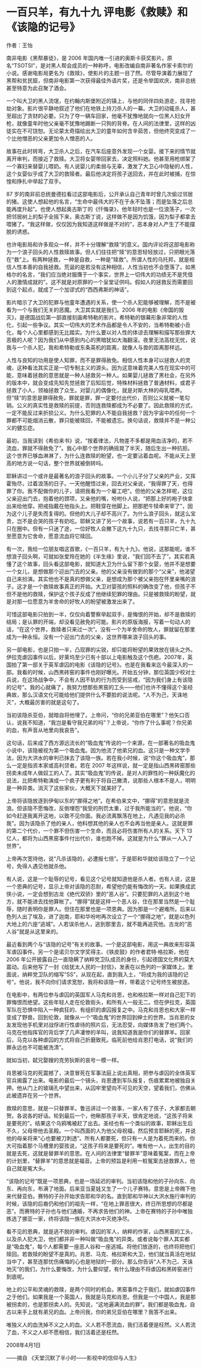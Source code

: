# 一百只羊，有九十九 评电影《救赎》和《该隐的记号》

作者：王怡

南非电影《黑帮暴徒》，是 2006 年国内唯一引进的奥斯卡获奖影片。原名“TSOTSI”，是对黑人帮会成员的一种称呼，电影改编自南非著名作家卡索尔的小说。感谢电影局更名为《救赎》，使影片的主题一目了然。尽管导演着力展现了黑帮和贫民窟，但南非电影第一次获得最佳外语片奖，还是令举国欢庆，南非总统甚至特意为此召聚了酒会。

一个叫大卫的黑人流氓，在约翰内斯堡附近的镇上，与他的同伴四处游走，找寻抢劫对象。影片很平静地叙述了他们在地铁上持刀杀人的一幕。大卫的动辄杀人，甚至超出了贪财的必要。只为了夺一辆车回家，他毫不犹豫地就向一位黑人妇女开枪，就像童年时他父亲毫不犹豫地踢断一只狗的背脊。在人间的法律里，这样的凶徒实在不可饶恕。无论蒙太奇描绘出大卫的童年如何含辛茹苦，但他终究变成了一个比他憎恶的父亲更加令人憎恶的人。

故事在此时转弯，大卫杀人之后，在汽车后座意外发现一个女婴。接下来的情节就离开审判，而接近了救赎。大卫将女婴带回家去，决定照料她。他甚至用枪绑架了一个寡妇来替婴儿喂奶。有人说婴儿的柔弱与无辜，激发了大卫心中隐秘的人性，这个女婴似乎成了大卫的救赎者。最后他决定将孩子送回去，并在此时被捕，在惊惶和挣扎中举起了双手。

87 岁的南非前总统曼德拉看过这部电影后，公开承认自己青年时曾几次偷过邻居的猪。这使人想起他的名言，“生命中最伟大的不在于永不坠落；而是坠落之后总能再度升起”。也使人想起奥古斯丁的《忏悔录》，他年轻时也是一位浪荡子，一次把邻居树上的梨子全摇下来，奥古斯丁说，这样做不是因为饥饿，因为梨子都拿去喂猪了。“我这样做，仅仅因为我知道这样做是不对的”，恶本身对人产生了不能摆脱的诱惑。

也许电影局和许多观众一样，并不十分理解“救赎”的意义。国内评论将这部电影称为一个浪子回头的人性救赎故事。但人们往往把“赎”的意思轻轻放过，只把眼光落在“救”上。有两种拯救，一种是自救，一种是“赎救”。所谓人性的乌托邦，就是相信人性本善的自我拯救。荒诞的是若没有这种相信，人性当初也不会堕落了。如黑格尔的名言，“我们应当绝对服膺于一个事实，世界上一切伟大的功绩无不是凭借人的激情成就的”。这不就是对原罪的一个呈堂证供吗。假如人的拯救反而需要回到这个起点，就成了一个加谬式的“西西弗斯的神话”。

影片暗示了大卫的犯罪与他童年遭遇的关系，使一个杀人犯能够被理解，而不是被看为一个与我们无关的恶魔。大卫其实就是我们。2006 年的电影《帝国的毁灭》，是德国战后第一部直接刻画希特勒的影片。希特勒的银幕形象非常的人性化，引起一些争议。其实一切伟大的艺术作品都是令人不安的，当希特勒被小丑化，每个人心里都感到无比踏实。为什么要以对人性的体谅去理解和描写那些罪大恶极的人呢？因为我们从中感到内心的黑暗犹如大海翻滚。夜里无法高枕无忧，说我与一个杀人犯，我和希特勒或东条英机的距离，就像人与兽的距离那样远。

人性与良知的功用是使人知罪，而不是罪得赦免。相信人性本身可以拯救人的灵魂，这种看法其实正是一切专制主义的源头。因为这意味着完美人性在现实中的可能，意味着拯救的意思就是一种人拯救另一种人。如果婴儿拯救了黑社会，在另外的版本中，就会变成先知先觉拯救了后知后觉，特殊材料拯救了普通材料，或君子拯救了小人，领袖拯救了众生。对婴儿的偶像化，就是对斯大林的母乳喂养。但“赎”的意思是罪得赦免，罪就是罪，罪一定要付出代价，否则公义就被一笔勾销。公义的真实性是救赎的前提，否则连救赎都成为不必要了。因此救赎的方式，一定不能反过来折损公义。为什么犯罪的人不能自我拯救？因为宇宙中的任何一个罪都不可能烟消云散，罪只能被赎回，不能被遗忘。换句话说，救赎并不是一种公义的健忘症。

最初，当我读到《希伯来书》说，“按着律法，凡物差不多都是用血洁净的，若不流血，罪就不得赦免了”。我心中那个世界的确摇晃了半天，随后生出一种抗拒。这个世界已够血淋淋了，为什么连救赎的盼望，也一定要沾着血呢。不能从天上至高的地方说一句话，整个世界就被倒转吗。

耶稣讲过一个或许是最著名的浪子回头的故事。一个小儿子分了父亲的产业，又挥霍殆尽，过着浪荡的日子。一天他醒悟过来，回去对父亲说，“我得罪了天，也得罪了你。我不配做你的儿子，请把我看为一个雇工吧”。但他的父亲怎样呢，这位父亲迎出门去，抱着他的颈项，又亲他的嘴，吩咐仆人说，“把那上好的袍子快拿出来给他穿。把戒指戴在他指头上。把鞋穿在他脚上。把那肥牛犊牵来宰了”，因为这个儿子是失而复得的。但他的大儿子却不高兴了。为什么浪子回头，就这么宝贵，岂不是会哭的孩子有奶吃。耶稣又讲了另一个故事，说若有一百只羊，九十九只在圈中。但有一只迷了途，一位好牧人会撇下这九十九只，去找寻那只亡羊，甚至愿意为它舍命，愿意流血将它赎回。

有一次，我给一位朋友唱这首歌，《一百只羊，有九十九》。他说，这那能呢。谁不想浪子回头啊，可就如张爱玲在她的《半生缘》里说，“我们回不去了”。其实若真懂了这个故事，回头看这部电影，就知道大卫为什么留下那个女婴，他并不是想要一个女儿，是想做那个迎出门去的父亲。他的父亲没有做到的那个“父亲”，他渴望自己来扮演。其实他也不是真的想做父亲，是想成为那个被父亲抱在怀里亲嘴的浪子。这才是一个救赎故事真正的开始。大卫对婴孩的照料的确改变了他，但孩子不但不是他的救赎，保护这个孩子反成了他继续犯罪的理由。只是被救赎的盼望，就是对那一位愿意为羊舍命的好牧人的盼望被激发出来了。

可惜这部电影只拍到一半，仅仅向着警察举起双手，是悔恨的开始，却不是救赎的结局；是认罪的开端，却没看见赦免的可能。影片的原版海报，写着一句动人的话，“在这个世界，救赎者只来过一次”。没有一个为羊舍命的牧人，罪就留在那里成为一种永恒。没有一个迎出门去的父亲，这世界哪来浪子回头的事。

另一部电影，也是只拍一半，凸现罪的尖锐，却只能将盼望的果效放在镜头之外。伊拉克虐囚事件以后，好莱坞至少已有十部以上电影触及这个伤疤。2007年，英国拍了第一部关于英军虐囚的电影《该隐的记号》。也是在我看来迄今最深入的一部。我看的时候，山西黑砖窑的事件也刚好曝光。开始五分钟，那位英国少校对士兵说，在这场战争中，不会有人因不轨的行为而受到惩戒，“因为我们身上有该隐的记号”。我的心就痛了，我努力想那些黑窑的工头——他们也许不懂得这个圣经典故，那么汉语文化可能给他们提供什么不要脸的说法呢。“人不为己，天诛地灭”，大概最厉害的就是这句了。

当初该隐杀亚伯，就暗自将他埋了。上帝问，“你的兄弟亚伯在哪里”？他矢口否认，说我不知道，“我岂是看守我兄弟的吗”？上帝说，“你作了什么事呢？你兄弟的血，有声音从地里向我哀告”。

这句话，后来成了西方源远流长的“吸血鬼”传说的一个来源，在一部著名的吸血鬼小说中，该隐被视为第一个吸血鬼。因为他流了他弟兄的血。这只是一种文学手法，因为大洪水的审判已抹去了该隐一族。若在我小时候，说“你这个吸血鬼”，那么一定是指资本家或高利贷者。若在 2007 年这样说，就一定是指山西黑砖窑那些拐卖未成年人做奴工的人了。其实“吸血鬼”的传说，是对人的罪性的一种妖魔化的说法，比把希特勒演成一个疯子更有利于将自己撇清，说那些人根本不是人，明明是一种异类。消灭了这些家伙，大概天下就美好了。

上帝将该隐放逐到伊甸以东的“挪得之地”。在希伯来文中，“挪得”的意思就是流浪。但该隐不愿悔改，反倒埋怨“我受的刑罚太重，过于我所能当的”。他说，“你如今赶逐我离开这地，以致不见你面。我必流离飘荡在地上，凡遇见我的必杀我”。因为该隐杀了他的亲人，他料想其他的亲人也不会再当他是亲人。这就是罪的第二个代价，一个罪不但伤害一个生命，而且必将伤害所有人的关系。天下 13 亿人，都将为山西黑窑事件付出代价，谁也跑不掉。这就是为什么“罪从一人入了世界”。

上帝再次宽待他，说“凡杀该隐的，必遭报七倍”。于是耶和华就给该隐立了一个记号，免得人遇见他就杀他。

有人说，这是一个耻辱的记号，看见这个记号就知道他是杀人者。也有人说，这是一个恩典的记号，显示上帝对该隐的忍耐，希望他仍能有悔改的一天。如果换成武侠小说，一定会想到古龙《绝代双骄》里的“恶人谷”。只要犯罪的人逃到这个地方，就不能进去找他算帐了。“挪得”就是这样一个恶人谷，住在那里当然是一个耻辱，随时表明你是罪人。但住在那里也是一项恩典。因为那是一个避难所。后来以色列人出了埃及，进了迦南，耶和华吩咐再次设立了一个“挪得之地”，就是以色列大地上的六座“逃城”。人若误杀他人，逃到那里去，就不能再追究他。古龙的“恶人谷”就是从这里来的。

最近看到两个与“该隐的记号”有关的故事。一个是这部电影，用这一典故来形容英军虐囚事件。另一个是诺贝尔文学奖得主、《铁皮鼓》的作者君特·格拉斯，他在 2006 年公开披露自己一直隐瞒了纳粹党卫队成员的身份，引起德国文化界的莫大震动。后来他写了一封《给犹太人民的一封信》，发表在以色列的一家媒体上。里面说，纳粹党卫队的缩写“SS”，从现在起，直到我入土，“将成为我的该隐的记号”。他说，我不向你们请求宽恕，我将和该隐一样，带着这个记号终生被放逐。

在电影中，有两位参与虐囚的英国军人马克和肖恩，也和格拉斯一样对自己犯下的罪悔恨而绝望。这些年轻人走在伦敦街头，和所有人一般无二。但在伊拉克，英国军队在恐惧中陷入一种疯狂的、有组织的虐囚报复之中。马克和肖恩也和大家一样变成了野兽。回到伦敦，就像从一个“吸血鬼”的世界回到绅士的世界。当肖恩的女友发现他手机里对战俘进行性虐待的照片后，无法忍受，向媒体告发了他们两个。马克在他指挥官的背后学了几声凄惨的羊叫，说我知道我是你们的替罪羊。回家后，马克以各种虐囚的方式将自己折磨致死。临死前他给肖恩打电话，说“我们的罪永远也不可能被洗清”。

就如当初，弑兄娶嫂的克劳狄斯的哀号一模一样。

肖恩被马克的死震撼了，决意冒死在军事法庭上说出真相，把参与虐囚的全体英军官兵揭露了出来。电影的最后一个镜头，肖恩遭到军队报复，伤痕累累地被独自关押。他从门上的玻璃孔中望出来，从囚牢里望向不可见的天空，望着我们，仿佛从此被遗弃在另一个世界。

救赎的意思，就是一只替罪羊。鲁迅讲过一个故事，一家人有了孩子，大家都去朝贺。各说各的好话。轮到最后一个，他瞅那孩子半天，很肯定地说，“这孩子将来是要死的”。结果这个乌鸦嘴被赶了出去。圣经也有一个类似的故事，耶稣出生后不久，父母带他去圣殿。一个叫西面的人为他父母祝福，然后预言耶稣的死，并说他的母亲将来“心也要被刀刺透”。所有人都要死，但只有一人是为着死而来的。你大可指着那个马槽里的婴孩说，“这孩子将来是要死的”。唯有他一人，出生的目的就是去死，这就是替罪羊的意思。在人间的法律里“替罪羊”意味着冤案，而在上帝的计划里，“替罪羊”的意思就是福音。上帝的预旨是利用一桩冤案去拯救罪人，他自己就是冤大头。

“该隐的记号”既是一项恩典，也是一场延迟的审判。当初该隐和他的子孙向东、向东、再向东，布满了地面。后来亚当夏娃又生了一个儿子赛特。意思是上帝赐下他来代替亚伯。赛特的子孙开始求告耶和华的名。直到耶和华神以大洪水施行审判的时候，该隐的后裔仍和他们的祖先一样，“在地上罪恶很大，终日所思想的尽都是恶”。而赛特的子孙也与他们通婚，不再求告他们的神。上帝在赛特的子孙中唯独拣选了挪亚一家，终将该隐一族在大洪水中灭绝净尽。

看不见的恩典，就是逃不脱的审判。虐囚的军人，纳粹的作家，山西黑窑的工头，以及杀人犯大卫，他们都并非一种叫做“吸血鬼”的异类。或者说每个罪人其实都是“吸血鬼”，每个人都需要一座恶人谷和一座逃城。将他们放逐的，也终将把他们赎回。若救赎的盼望不是真的。肖恩、马克、格拉斯和大卫，他们就当真活在地狱当中了，甚至连那忧伤痛悔的心也是地狱的一部分。那么你告诉“人不为己、天诛地灭”的我们，为什么要悔改，为什么要仰望，有什么理由不将虐囚和黑砖窑进行到底呢。

地上的公平和灵魂的救赎，是两个同时的机会。黑窑事件之于我们，就如虐囚事件之于他们。如果我是一个英国人，我就是马克和肖恩。但我是一个中国人，我是那被拐卖的，也是那拐卖人的。先知说，“这地遍满流血的罪”。我们都是吸血鬼，自古以来手上就有弟兄的血。上帝问我，你的弟兄亚伯在哪里？我答不出来。

唯独义人的血洗掉不义之人的血。义人若不愿流血，我们活着便是枉然。义人若流了血，不义之人却不愿相信，我们活着还是枉然。

 

2008年4月1日

——摘自 《天堂沉默了半小时——影视中的信仰与人生》
